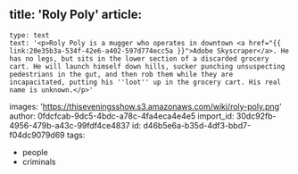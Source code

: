title: 'Roly Poly'
article:
  -
    type: text
    text: '<p>Roly Poly is a mugger who operates in downtown <a href="{{ link:20e35b3a-534f-42e6-a402-597d774ecc5a }}">Adobe Skyscraper</a>. He has no legs, but sits in the lower section of a discarded grocery cart. He will launch himself down hills, sucker punching unsuspecting pedestrians in the gut, and then rob them while they are incapacitated, putting his ''loot'' up in the grocery cart. His real name is unknown.</p>'
images: 'https://thiseveningsshow.s3.amazonaws.com/wiki/roly-poly.png'
author: 0fdcfcab-9dc5-4bdc-a78c-4fa4eca4e4e5
import_id: 30dc92fb-4956-479b-a43c-99fdf4ce4837
id: d46b5e6a-b35d-4df3-bbd7-f04dc9079d69
tags:
  - people
  - criminals

